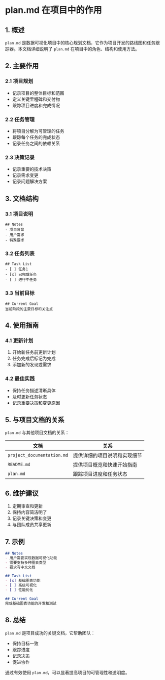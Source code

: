 # plan.md 在项目中的作用

## 1. 概述

`plan.md` 是数据可视化项目中的核心规划文档，它作为项目开发的路线图和任务跟踪器。本文档详细说明了 `plan.md` 在项目中的角色、结构和使用方法。

## 2. 主要作用

### 2.1 项目规划
- 记录项目的整体目标和范围
- 定义关键里程碑和交付物
- 跟踪项目进度和完成情况

### 2.2 任务管理
- 将项目分解为可管理的任务
- 跟踪每个任务的完成状态
- 记录任务之间的依赖关系

### 2.3 决策记录
- 记录重要的技术决策
- 记录需求变更
- 记录问题解决方案

## 3. 文档结构

### 3.1 项目说明
```
## Notes
- 项目背景
- 用户需求
- 特殊要求
```

### 3.2 任务列表
```
## Task List
- [ ] 任务1
- [x] 已完成任务
- [ ] 进行中任务
```

### 3.3 当前目标
```
## Current Goal
当前阶段的主要目标和关注点
```

## 4. 使用指南

### 4.1 更新计划
1. 开始新任务前更新计划
2. 任务完成后标记为完成
3. 添加新的发现或需求

### 4.2 最佳实践
- 保持任务描述清晰具体
- 及时更新任务状态
- 记录重要决策和变更原因

## 5. 与项目文档的关系

`plan.md` 与其他项目文档的关系：

| 文档 | 关系 |
|------|------|
| `project_documentation.md` | 提供详细的项目说明和实现细节 |
| `README.md` | 提供项目概览和快速开始指南 |
| `plan.md` | 跟踪项目进度和任务状态 |

## 6. 维护建议

1. 定期审查和更新
2. 保持内容简洁明了
3. 记录关键决策和变更
4. 与团队成员共享更新

## 7. 示例

```markdown
## Notes
- 用户需要实现数据可视化功能
- 需要支持多种图表类型
- 要求有中文文档

## Task List
- [x] 基础图表功能
- [ ] 高级可视化
- [ ] 性能优化

## Current Goal
完成基础图表功能的开发和测试
```

## 8. 总结

`plan.md` 是项目成功的关键文档，它帮助团队：
- 保持目标一致
- 跟踪进度
- 记录决策
- 促进协作

通过有效使用 `plan.md`，可以显著提高项目的可管理性和透明度。
